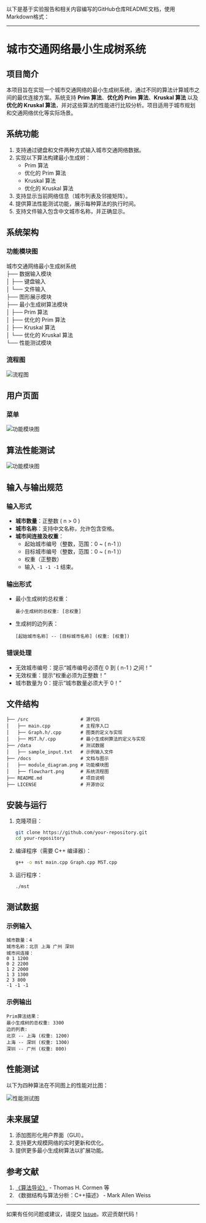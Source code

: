 以下是基于实验报告和相关内容编写的GitHub仓库README文档，使用Markdown格式：

---

# 城市交通网络最小生成树系统

## 项目简介

本项目旨在实现一个城市交通网络的最小生成树系统，通过不同的算法计算城市之间的最优连接方案。系统支持 **Prim 算法**、**优化的 Prim 算法**、**Kruskal 算法** 以及 **优化的 Kruskal 算法**，并对这些算法的性能进行比较分析。项目适用于城市规划和交通网络优化等实际场景。

## 系统功能

1. 支持通过键盘和文件两种方式输入城市交通网络数据。
2. 实现以下算法构建最小生成树：
   - Prim 算法
   - 优化的 Prim 算法
   - Kruskal 算法
   - 优化的 Kruskal 算法
3. 支持显示当前网络信息（城市列表及邻接矩阵）。
4. 提供算法性能测试功能，展示每种算法的执行时间。
5. 支持文件输入包含中文城市名称，并正确显示。

## 系统架构

### 功能模块图

城市交通网络最小生成树系统  
├── 数据输入模块  
│   ├── 键盘输入  
│   └── 文件输入  
├── 图形展示模块  
├── 最小生成树算法模块  
│   ├── Prim 算法  
│   ├── 优化的 Prim 算法  
│   ├── Kruskal 算法  
│   └── 优化的 Kruskal 算法  
└── 性能测试模块  

### 流程图

![流程图](2.png)

## 用户页面

### 菜单

![功能模块图](3.png)

## 算法性能测试

![功能模块图](4.png)


## 输入与输出规范

### 输入形式
- **城市数量**：正整数 \( n > 0 \)
- **城市名称**：支持中文名称，允许包含空格。
- **城市间连接及权重**：
  - 起始城市编号（整数，范围：0 ~ \( n-1 \)）
  - 目标城市编号（整数，范围：0 ~ \( n-1 \)）
  - 权重（正整数）
  - 输入 `-1 -1 -1` 结束。

### 输出形式
- 最小生成树的总权重：
  ```
  最小生成树的总权重: [总权重]
  ```
- 生成树的边列表：
  ```
  [起始城市名称] -- [目标城市名称] (权重: [权重])
  ```

### 错误处理
- 无效城市编号：提示“城市编号必须在 0 到 \( n-1 \) 之间！”
- 无效权重：提示“权重必须为正整数！”
- 城市数量为 0：提示“城市数量必须大于 0！”

## 文件结构

```plaintext
├── /src                   # 源代码
│   ├── main.cpp           # 主程序入口
│   ├── Graph.h/.cpp       # 图类的定义与实现
│   ├── MST.h/.cpp         # 最小生成树算法的定义与实现
├── /data                  # 测试数据
│   ├── sample_input.txt   # 示例输入文件
├── /docs                  # 文档与图示
│   ├── module_diagram.png # 功能模块图
│   ├── flowchart.png      # 系统流程图
├── README.md              # 项目说明
├── LICENSE                # 开源协议
```

## 安装与运行

1. 克隆项目：
   ```bash
   git clone https://github.com/your-repository.git
   cd your-repository
   ```

2. 编译程序（需要 C++ 编译器）：
   ```bash
   g++ -o mst main.cpp Graph.cpp MST.cpp
   ```

3. 运行程序：
   ```bash
   ./mst
   ```

## 测试数据

### 示例输入
```
城市数量：4
城市名称：北京 上海 广州 深圳
城市间连接：
0 1 1200
0 2 2200
1 2 2000
1 3 1300
2 3 800
-1 -1 -1
```

### 示例输出
```
Prim算法结果：
最小生成树的总权重: 3300
边的列表:
北京 -- 上海 (权重: 1200)
上海 -- 深圳 (权重: 1300)
深圳 -- 广州 (权重: 800)
```

## 性能测试

以下为四种算法在不同图上的性能对比图：

![性能测试图](5.png)

## 未来展望

1. 添加图形化用户界面（GUI）。
2. 支持更大规模网络的实时更新和优化。
3. 提供更多最小生成树算法以扩展功能。

## 参考文献

1. [《算法导论》](https://www.algorist.com/) - Thomas H. Cormen 等
2. 《数据结构与算法分析：C++描述》 - Mark Allen Weiss

---

如果有任何问题或建议，请提交 [Issue](https://github.com/your-repository/issues)。欢迎贡献代码！
